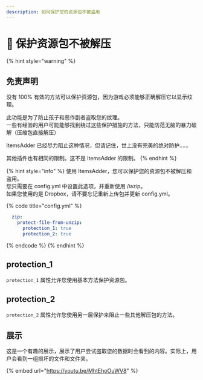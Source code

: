 ```yaml
---
description: 如何保护您的资源包不被盗用
---
```


# 🚨 保护资源包不被解压

{% hint style="warning" %}
## 免责声明

没有 100% 有效的方法可以保护资源包，因为游戏必须能够正确解压它以显示纹理。

此功能是为了防止孩子和恶作剧者盗取您的纹理。\
一些有经验的用户可能能够找到绕过这些保护措施的方法，只能防范无脑的暴力破解（压缩包直接解压）

ItemsAdder 已经尽力阻止这种情况，但请记住，世上没有完美的绝对防护......

其他插件也有相同的限制。这不是 ItemsAdder 的限制。
{% endhint %}

{% hint style="info" %}
使用 ItemsAdder，您可以保护您的资源包不被解压和盗用。\
您只需要在 config.yml 中设置此选项，并重新使用 /iazip。\
如果您使用的是 Dropbox，请不要忘记重新上传包并更新 config.yml。

{% code title="config.yml" %}
```yaml
  zip:
    protect-file-from-unzip:
      protection_1: true
      protection_2: true
```
{% endcode %}
{% endhint %}

## protection\_1

`protection_1` 属性允许您使用基本方法保护资源包。

## protection\_2

`protection_2` 属性允许您使用另一层保护来阻止一些其他解压包的方法。

## 展示

这是一个有趣的展示，展示了用户尝试盗取您的数据时会看到的内容。实际上，用户会看到一组损坏的文件和文件夹。

{% embed url="https://youtu.be/MhtEhoOuWV8" %}
